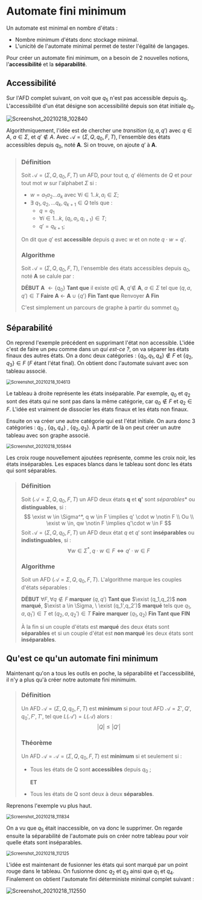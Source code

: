 # Automate fini minimum

Un automate est minimal en nombre d'états : 

* Nombre minimum d'états donc stockage minimal.
* L'unicité de l'automate minimal permet de tester l'égalité de langages.

Pour créer un automate fini minimum, on a besoin de 2 nouvelles notions, l'**accessibilité** et la **séparabilité**.

## Accessibilité

Sur l'AFD complet suivant, on voit que $q_5$ n'est pas accessible depuis $q_0$. L'accessibilité d'un état désigne son accessibilité depuis son état initiale $q_0$.

![Screenshot_20210218_102840](../../../site/in406/Screenshot_20210218_102840.png)

Algorithmiquement, l'idée est de chercher une _transition_ $(q,a,q')$ avec $q\in A$, $a\in \Sigma$, et $q' \notin A$. Avec $\mathcal A = (\Sigma,Q,q_0,F,T)$, l'ensemble des états accessibles depuis $q_0$, noté  **A**. Si on trouve, on ajoute  $q'$ à **A**.

>  ### Définition
>
> Soit $\mathcal A = (\Sigma,Q,q_0,F,T)$ un AFD, pour tout $q$, $q'$ éléments de $Q$ et pour tout mot $w$ sur l'alphabet $\Sigma$ si :
>
> * $w=a_1a_2...a_k$ avec $\forall i \in 1..k,a_i \in \Sigma$;
> * $\exists \ q_1,q_2,...q_k,q_{k+1} \in Q$ tels que :
>   * $q=q_1$
>   * $\forall i \in 1...k, \ (q_i,a_i,q_{i+1}) \in T$;
>   * $q' = q_{k+1}$;
>
> On dit que $q'$ est **accessible** depuis $q$ avec $w$ et on note $q \cdot w = q'$.
>
> ### Algorithme
>
> Soit $\mathcal A = (\Sigma,Q,q_0,F,T)$, l'ensemble des états accessibles depuis $q_0$, noté **A** se calule par : 
>
> **DÉBUT**
> 	**A** $\leftarrow \{q_0\}$
> 	**Tant que** il existe $q \in$ **A**, $q' \notin$ **A**, $a \in \Sigma$ tel que $(q,a,q') \in T$ **Faire**
> 		**A** $\leftarrow$ **A** $\cup\ \{q'\}$
> 	**Fin Tant que**
> 	Renvoyer **A**
> **Fin**
>
> C'est simplement un parcours de graphe à partir du sommet $q_0$

## Séparabilité

On reprend l'exemple précédent en supprimant l'état non accessible. L'idée c'est de faire un peu comme dans un *qui est-ce ?*, on va séparer les états finaux des autres états. On a donc deux catégories : $\{q_0,q_1,q_4\} \notin F$ et $\{q_2,q_3\} \in F$ ($F$ étant l'état final). On obtient donc l'automate suivant avec son tableau associé.

<img src="../../../site/in406/Screenshot_20210218_104613.png" alt="Screenshot_20210218_104613" style="zoom:80%;" />

Le tableau à droite représente les états inséparable. Par exemple, $q_0$ et $q_2$ sont des états qui ne sont pas dans la même catégorie, car $q_0 \notin F$ et $q_2 \in F$. L'idée est vraiment de dissocier les états finaux et les états non finaux. 

Ensuite on va créer une autre catégorie qui est l'état initiale. On aura donc 3 catégories : $q_0$ , $\{q_1,q_4\}$ , $\{q_2,q_3\}$. À partir de là on peut créer un autre tableau avec son graphe associé.

<img src="../../../site/in406/Screenshot_20210218_105844.png" alt="Screenshot_20210218_105844" style="zoom:80%;" />

Les croix rouge nouvellement ajoutées représente, comme les croix noir, les états inséparables. Les espaces blancs dans le tableau sont donc les états qui sont séparables. 

> ### Définition
>
> Soit $(\mathcal A = \Sigma,Q,q_0,F,T)$ un AFD deux états **q** et **q'** sont *séparables** ou **distinguables**, si :
> $$
> \exist w \in \Sigma^*, q w \in F \implies q' \cdot w \notin F
> \\ Ou \\
> \exist w \in, qw \notin F \implies q'\cdot w \in F
> $$
> Soit $\mathcal A = ( \Sigma, Q, q_0, F, T)$ un AFD deux état $q$ et $q'$ sont **inséparables** ou **indistinguables**, si : 
> $$
> \forall w \in \Sigma^*, q \cdot w \in F \iff q' \cdot w \in F
> $$
>
> ### Algorithme
>
> Soit un AFD $(\mathcal A = \Sigma,Q,q_0,F,T)$. L'algorithme marque les couples d'états séparables :
>
> **DÉBUT**
> 	$\forall F, \forall q \notin F$ **marquer** $(q,q')$
> 	**Tant que** $\exist (q_1,q_2)$ **non marqué**, $\exist a \in \Sigma, \ \exist (q_1',q_2')$ **marqué** tels que $q_1,a,q_1') \in T$ et $(q_2,a,q_2') \in T$ **Faire**
> 		**marquer** $(q_1,q_2)$
> 	**Fin Tant que**
> **FIN**
>
> À la fin si un couple d'états est **marqué** des deux états sont **séparables** et si un couple d'état est **non marqué** les deux états sont **inséparables**.

## Qu'est ce qu'un automate fini minimum

Maintenant qu'on a tous les outils en poche, la séparabilité et l'accessibilité, il n'y a plus qu'à créer notre automate fini minimuim.

> ### Définition
>
> Un AFD $\mathcal A = (\Sigma,Q,q_0,F,T)$ est **minimum** si pour tout AFD $\mathcal A = \Sigma',Q',q_0',F',T'$, tel que $L(\mathcal A') = L(\mathcal A)$ alors :
> $$
> |Q| \leq |Q'|
> $$
>
> ### Théorème
>
> Un AFD $\mathcal A = \mathcal A = (\Sigma,Q,q_0,F,T)$ est **minimum** si et seulement si :
>
> * Tous les états de Q sont **accessibles** depuis $q_0$ ; 
>
>   **ET**
>
> * Tous les états de Q sont deux à deux **séparables**.

Reprenons l'exemple vu plus haut.

<img src="../../../site/in406/Screenshot_20210218_111834.png" alt="Screenshot_20210218_111834" style="zoom:80%;" />

On a vu que $q_5$ était inaccessible, on va donc le supprimer. On regarde ensuite la séparabilité de l'automate puis on créer notre tableau pour voir quelle états sont inséparables.

<img src="../../../site/in406/Screenshot_20210218_112125.png" alt="Screenshot_20210218_112125" style="zoom:80%;" />

L'idée est maintenant de fusionner les états qui sont marqué par un point rouge dans le tableau. On fusionne donc $q_2$ et $q_3$ ainsi que $q_1$ et $q_4$. Finalement on obtient l'automate fini déterministe minimal complet suivant :

![Screenshot_20210218_112550](../../../site/in406/Screenshot_20210218_112550.png)
